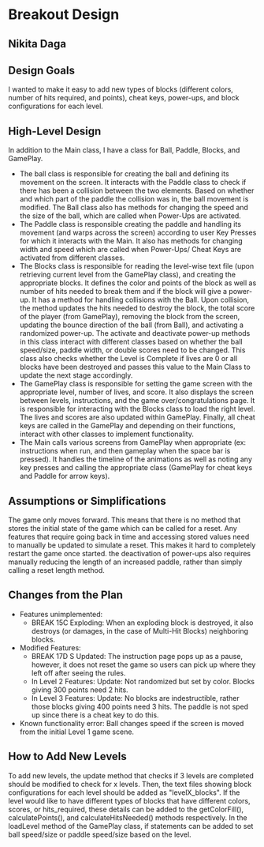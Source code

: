 # Breakout Design
## Nikita Daga


## Design Goals
I wanted to make it easy to add new types of blocks (different colors, number of hits required, and points),
cheat keys, power-ups, and block configurations for each level.

## High-Level Design
In addition to the Main class, I have a class for Ball, Paddle, Blocks, and GamePlay. 
* The ball class is responsible for creating the ball and defining its movement on the screen. It interacts with the Paddle class to check if there has been a collision between the two elements.
Based on whether and which part of the paddle the collision was in, the ball movement is modified. The Ball class also has methods for changing the speed and the size of the ball, which are called when Power-Ups are activated.
* The Paddle class is responsible creating the paddle and handling its movement (and warps across the screen) according to user Key Presses for which it interacts with the Main. It also has methods for changing width and speed which are called when Power-Ups/ Cheat Keys are activated from different classes.
* The Blocks class is responsible for reading the level-wise text file (upon retrieving current level from the GamePlay class), and creating the appropriate blocks. It defines the color and points of the block as well as number of hits needed to break them and if the block will give a power-up.
It has a method for handling collisions with the Ball. Upon collision, the method updates the hits needed to destroy the block, the total score of the player (from GamePlay), removing the block from the screen, updating the bounce direction of the ball (from Ball), and activating a randomized power-up. The activate and deactivate power-up methods in this class interact with different classes based on whether the ball speed/size, paddle width, or double scores need to be changed.
This class also checks whether the Level is Complete if lives are 0 or all blocks have been destroyed and passes this value to the Main Class to update the next stage accordingly.
* The GamePlay class is responsible for setting the game screen with the appropriate level, number of lives, and score. It also displays the screen between levels, instructions, and the game over/congratulations page. It is responsible for interacting with the Blocks class to load the right level. The lives and scores are also updated within GamePlay. Finally, all cheat keys are called in the GamePlay and depending on their functions, interact with other classes to implement functionality.
* The Main calls various screens from GamePlay when appropriate (ex: instructions when run, and then gameplay when the space bar is pressed). It handles the timeline of the animations as well as noting any key presses and calling the appropriate class (GamePlay for cheat keys and Paddle for arrow keys). 

## Assumptions or Simplifications
The game only moves forward. This means that there is no method that stores the initial state of the game which can be called for a reset. Any features that require going back in time and accessing stored values need to manually be updated to simulate a reset. This makes it hard to completely restart the game once started. the deactivation of power-ups also requires manually reducing the length of an increased paddle, rather than simply calling a reset length method.

## Changes from the Plan
* Features unimplemented:
    * BREAK 15C Exploding: When an exploding block is destroyed, it also destroys (or damages, in the case of Multi-Hit Blocks) neighboring blocks.
* Modified Features:
    * BREAK 17D S Updated: The instruction page pops up as a pause, however, it does not reset the game so users can pick up where they left off after seeing the rules.
    * In Level 2 Features: Update: Not randomized but set by color. Blocks giving 300 points need 2 hits.
    * In Level 3 Features: Update: No blocks are indestructible, rather those blocks giving 400 points need 3 hits. The paddle is not sped up since there is a cheat key to do this.
* Known functionality error: Ball changes speed if the screen is moved from the initial Level 1 game scene. 

## How to Add New Levels
To add new levels, the update method that checks if 3 levels are completed should be modified to check for x levels. Then, the text files showing block configurations for each level should be added as "levelX_blocks". If the level would like to have different types of blocks that have different colors, scores, or hits_required, these details can be added to the getColorFill(), calculatePoints(), and calculateHitsNeeded() methods respectively. In the loadLevel method of the GamePlay class, if statements can be added to set ball speed/size or paddle speed/size based on the level. 